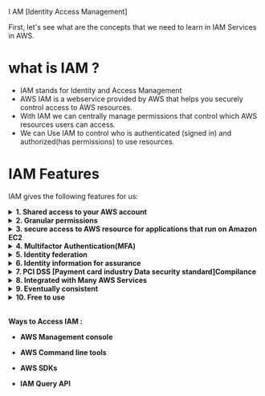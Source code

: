 I AM [Identity Access Management]

First, let's see what are the concepts that we need to learn in IAM Services in AWS.


# what is IAM ?
- IAM stands for Identity and Access Management
- AWS IAM is a webservice provided by AWS that helps you securely control access to AWS resources.
- With IAM we can centrally manage permissions that control which AWS resources users can access.
- We can Use IAM to control who is authenticated (signed in) and authorized(has permissions) to use resources.

# IAM Features
IAM gives the following features for us:
<details><summary><b>1. Shared access to your AWS account</summary><br><b>

    You can grant other people permission to administer and use resources in your AWS account without having to share your password or access key.
</details>

<details>
<summary>2. Granular permissions</summary><b>

    You can grant other people permission to administer and use resources in your AWS account without having to share your password or access key. EX: We might allow some users complete access to EC2, S3,Redshift etc. But, for other users, we can allow read-only permission to S3 buckets, only administrator access to some ec2 instances or acces to only billing information etc.
</details>
<details><summary>3. secure access to AWS resource for applications that run on Amazon EC2</summary> <br><b>

    You can use IAM features to securely provide credentials for applications that run on EC2 instances. These credentials provide permissions for your application to access other AWS resources. Examples include S3 buckets and DynamoDB tables.

</details>
<details>
<summary>
4. Multifactor Authentication(MFA)</summary><br><b>
    
    You can add two-factor authentication to your account and to individual users for extra security. With MFA you or your users must provide not only a password or access key to work with your account, but also a code from a specially configured device  
</details>
<details><summary>5. Identity federation</summary><br><>
    
    You can allow users who already have passwords elsewhere—for example, in your corporate network or with an internet identity provider—to get temporary access to your AWS account.
</details>
<details><summary>6. Identity information for assurance
</summary><br><b>


    If you use AWS CloudTrail, you receive log records that include information about those who made requests for resources in your account. That information is based on IAM identities.
</details>
<details><summary>
7. PCI DSS [Payment card industry Data security standard]Compilance</summary><br><b>
   
   
    IAM supports the processing, storage, and transmission of credit card data by a merchant or service provider, and has been validated as being compliant with Payment Card Industry (PCI) Data Security Standard (DSS).
</details>
<details><summary>
8. Integrated with Many AWS Services</summary><br><b> 


[List of services we can integrate with IAM](https://docs.aws.amazon.com/IAM/latest/UserGuide/reference_aws-services-that-work-with-iam.html)
   </details>
<details><summary>
9.  Eventually consistent</summary><br><b>
    
    IAM, like many other AWS services, is eventually consistent. IAM achieves high availability by replicating data across multiple servers within Amazon's data centers around the world. If a request to change some data is successful, the change is committed and safely stored. However, the change must be replicated across IAM, which can take some time

    But, AWs itself recommends us to do not include such IAM changes in the critical, high-availability code paths of your application. Instead, make IAM changes in a separate initialization or setup routine that you run less frequently.
</details>

<details><summary>
10.     Free to use</summary><br><b>
    
        AWS IAM and AWS Security Token Service(AWS STS) are features of your AWS account offered at no additional charge. You are charged only when accessing other AWS services using Your IAM users or AWS STS temporary security credentials.

</details> </br>

Ways to Access IAM :

- **AWS Management console**

- **AWS Command line tools**

- **AWS SDKs**

- **IAM Query API**










